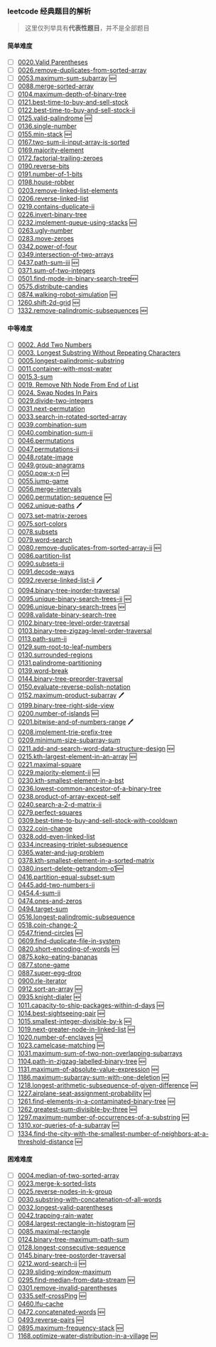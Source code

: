### leetcode 经典题目的解析

> 这里仅列举具有**代表性题目**，并不是全部题目

#### 简单难度

- [ ] [0020.Valid Parentheses](https://github.com/azl397985856/leetcode/blob/master/problems/20.validParentheses.md)
- [ ] [0026.remove-duplicates-from-sorted-array](https://github.com/azl397985856/leetcode/blob/master/problems/26.remove-duplicates-from-sorted-array.md)
- [ ] [0053.maximum-sum-subarray](https://github.com/azl397985856/leetcode/blob/master/problems/53.maximum-sum-subarray-cn.md) 🆕
- [ ] [0088.merge-sorted-array](https://github.com/azl397985856/leetcode/blob/master/problems/88.merge-sorted-array.md)
- [ ] [0104.maximum-depth-of-binary-tree](https://github.com/azl397985856/leetcode/blob/master/problems/104.maximum-depth-of-binary-tree.md)
- [ ] [0121.best-time-to-buy-and-sell-stock](https://github.com/azl397985856/leetcode/blob/master/problems/121.best-time-to-buy-and-sell-stock.md)
- [ ] [0122.best-time-to-buy-and-sell-stock-ii](https://github.com/azl397985856/leetcode/blob/master/problems/122.best-time-to-buy-and-sell-stock-ii.md)
- [ ] [0125.valid-palindrome](https://github.com/azl397985856/leetcode/blob/master/problems/125.valid-palindrome.md) 🆕
- [ ] [0136.single-number](https://github.com/azl397985856/leetcode/blob/master/problems/136.single-number.md)
- [ ] [0155.min-stack](https://github.com/azl397985856/leetcode/blob/master/problems/155.min-stack.md) 🆕
- [ ] [0167.two-sum-ii-input-array-is-sorted](https://github.com/azl397985856/leetcode/blob/master/problems/167.two-sum-ii-input-array-is-sorted.md)
- [ ] [0169.majority-element](https://github.com/azl397985856/leetcode/blob/master/problems/169.majority-element.md)
- [ ] [0172.factorial-trailing-zeroes](https://github.com/azl397985856/leetcode/blob/master/problems/172.factorial-trailing-zeroes.md)
- [ ] [0190.reverse-bits](https://github.com/azl397985856/leetcode/blob/master/problems/190.reverse-bits.md)
- [ ] [0191.number-of-1-bits](https://github.com/azl397985856/leetcode/blob/master/problems/191.number-of-1-bits.md)
- [ ] [0198.house-robber](https://github.com/azl397985856/leetcode/blob/master/problems/198.house-robber.md)
- [ ] [0203.remove-linked-list-elements](https://github.com/azl397985856/leetcode/blob/master/problems/203.remove-linked-list-elements.md)
- [ ] [0206.reverse-linked-list](https://github.com/azl397985856/leetcode/blob/master/problems/206.reverse-linked-list.md)
- [ ] [0219.contains-duplicate-ii](https://github.com/azl397985856/leetcode/blob/master/problems/219.contains-duplicate-ii.md)
- [ ] [0226.invert-binary-tree](https://github.com/azl397985856/leetcode/blob/master/problems/226.invert-binary-tree.md)
- [ ] [0232.implement-queue-using-stacks](https://github.com/azl397985856/leetcode/blob/master/problems/232.implement-queue-using-stacks.md) 🆕
- [ ] [0263.ugly-number](https://github.com/azl397985856/leetcode/blob/master/problems/263.ugly-number.md)
- [ ] [0283.move-zeroes](https://github.com/azl397985856/leetcode/blob/master/problems/283.move-zeroes.md)
- [ ] [0342.power-of-four](https://github.com/azl397985856/leetcode/blob/master/problems/342.power-of-four.md)
- [ ] [0349.intersection-of-two-arrays](https://github.com/azl397985856/leetcode/blob/master/problems/349.intersection-of-two-arrays.md)
- [ ] [0437.path-sum-iii](https://github.com/azl397985856/leetcode/blob/master/problems/437.path-sum-iii.md) 🆕
- [ ] [0371.sum-of-two-integers](https://github.com/azl397985856/leetcode/blob/master/problems/371.sum-of-two-integers.md)
- [ ] [0501.find-mode-in-binary-search-tree](https://github.com/azl397985856/leetcode/blob/master/problems/501.Find-Mode-in-Binary-Search-Tree.md)🆕
- [ ] [0575.distribute-candies](https://github.com/azl397985856/leetcode/blob/master/problems/575.distribute-candies.md)
- [ ] [0874.walking-robot-simulation](https://github.com/azl397985856/leetcode/blob/master/problems/874.walking-robot-simulation.md) 🆕
- [ ] [1260.shift-2d-grid](https://github.com/azl397985856/leetcode/blob/master/problems/1260.shift-2d-grid.md) 🆕
- [ ] [1332.remove-palindromic-subsequences](https://github.com/azl397985856/leetcode/blob/master/problems/1332.remove-palindromic-subsequences.md) 🆕

#### 中等难度

- [ ] [0002. Add Two Numbers](https://github.com/azl397985856/leetcode/blob/master/problems/2.addTwoNumbers.md)
- [ ] [0003. Longest Substring Without Repeating Characters](https://github.com/azl397985856/leetcode/blob/master/problems/3.longestSubstringWithoutRepeatingCharacters.md)
- [ ] [0005.longest-palindromic-substring](https://github.com/azl397985856/leetcode/blob/master/problems/5.longest-palindromic-substring.md)
- [ ] [0011.container-with-most-water](https://github.com/azl397985856/leetcode/blob/master/problems/11.container-with-most-water.md)
- [ ] [0015.3-sum](https://github.com/azl397985856/leetcode/blob/master/problems/15.3-sum.md)
- [ ] [0019. Remove Nth Node From End of List](https://github.com/azl397985856/leetcode/blob/master/problems/19.removeNthNodeFromEndofList.md)
- [ ] [0024. Swap Nodes In Pairs](https://github.com/azl397985856/leetcode/blob/master/problems/24.swapNodesInPairs.md)
- [ ] [0029.divide-two-integers](https://github.com/azl397985856/leetcode/blob/master/problems/29.divide-two-integers.md)
- [ ] [0031.next-permutation](https://github.com/azl397985856/leetcode/blob/master/problems/31.next-permutation.md)
- [ ] [0033.search-in-rotated-sorted-array](https://github.com/azl397985856/leetcode/blob/master/problems/33.search-in-rotated-sorted-array.md)
- [ ] [0039.combination-sum](https://github.com/azl397985856/leetcode/blob/master/problems/39.combination-sum.md)
- [ ] [0040.combination-sum-ii](https://github.com/azl397985856/leetcode/blob/master/problems/40.combination-sum-ii.md)
- [ ] [0046.permutations](https://github.com/azl397985856/leetcode/blob/master/problems/46.permutations.md)
- [ ] [0047.permutations-ii](https://github.com/azl397985856/leetcode/blob/master/problems/47.permutations-ii.md)
- [ ] [0048.rotate-image](https://github.com/azl397985856/leetcode/blob/master/problems/48.rotate-image.md)
- [ ] [0049.group-anagrams](https://github.com/azl397985856/leetcode/blob/master/problems/49.group-anagrams.md)
- [ ] [0050.pow-x-n](https://github.com/azl397985856/leetcode/blob/master/problems/50.pow-x-n.md) 🆕
- [ ] [0055.jump-game](https://github.com/azl397985856/leetcode/blob/master/problems/55.jump-game.md)
- [ ] [0056.merge-intervals](https://github.com/azl397985856/leetcode/blob/master/problems/56.merge-intervals.md)
- [ ] [0060.permutation-sequence](https://github.com/azl397985856/leetcode/blob/master/problems/60.permutation-sequence.md) 🆕
- [ ] [0062.unique-paths](https://github.com/azl397985856/leetcode/blob/master/problems/62.unique-paths.md) 🖊
- [ ] [0073.set-matrix-zeroes](https://github.com/azl397985856/leetcode/blob/master/problems/73.set-matrix-zeroes.md)
- [ ] [0075.sort-colors](https://github.com/azl397985856/leetcode/blob/master/problems/75.sort-colors.md)
- [ ] [0078.subsets](https://github.com/azl397985856/leetcode/blob/master/problems/78.subsets.md)
- [ ] [0079.word-search](https://github.com/azl397985856/leetcode/blob/master/problems/79.word-search-en.md)
- [ ] [0080.remove-duplicates-from-sorted-array-ii](https://github.com/azl397985856/leetcode/blob/master/problems/80.remove-duplicates-from-sorted-array-ii.md) 🆕
- [ ] [0086.partition-list](https://github.com/azl397985856/leetcode/blob/master/problems/86.partition-list.md)
- [ ] [0090.subsets-ii](https://github.com/azl397985856/leetcode/blob/master/problems/90.subsets-ii.md)
- [ ] [0091.decode-ways](https://github.com/azl397985856/leetcode/blob/master/problems/91.decode-ways.md)
- [ ] [0092.reverse-linked-list-ii](https://github.com/azl397985856/leetcode/blob/master/problems/92.reverse-linked-list-ii.md) 🖊
- [ ] [0094.binary-tree-inorder-traversal](https://github.com/azl397985856/leetcode/blob/master/problems/94.binary-tree-inorder-traversal.md)
- [ ] [0095.unique-binary-search-trees-ii](https://github.com/azl397985856/leetcode/blob/master/problems/95.unique-binary-search-trees-ii.md) 🆕
- [ ] [0096.unique-binary-search-trees](https://github.com/azl397985856/leetcode/blob/master/problems/96.unique-binary-search-trees.md) 🆕
- [ ] [0098.validate-binary-search-tree](https://github.com/azl397985856/leetcode/blob/master/problems/98.validate-binary-search-tree.md)
- [ ] [0102.binary-tree-level-order-traversal](https://github.com/azl397985856/leetcode/blob/master/problems/102.binary-tree-level-order-traversal.md)
- [ ] [0103.binary-tree-zigzag-level-order-traversal](https://github.com/azl397985856/leetcode/blob/master/problems/103.binary-tree-zigzag-level-order-traversal.md)
- [ ] [0113.path-sum-ii](https://github.com/azl397985856/leetcode/blob/master/problems/113.path-sum-ii.md)
- [ ] [0129.sum-root-to-leaf-numbers](https://github.com/azl397985856/leetcode/blob/master/problems/129.sum-root-to-leaf-numbers.md)
- [ ] [0130.surrounded-regions](https://github.com/azl397985856/leetcode/blob/master/problems/130.surrounded-regions.md)
- [ ] [0131.palindrome-partitioning](https://github.com/azl397985856/leetcode/blob/master/problems/131.palindrome-partitioning.md)
- [ ] [0139.word-break](https://github.com/azl397985856/leetcode/blob/master/problems/139.word-break.md)
- [ ] [0144.binary-tree-preorder-traversal](https://github.com/azl397985856/leetcode/blob/master/problems/144.binary-tree-preorder-traversal.md)
- [ ] [0150.evaluate-reverse-polish-notation](https://github.com/azl397985856/leetcode/blob/master/problems/150.evaluate-reverse-polish-notation.md)
- [ ] [0152.maximum-product-subarray](https://github.com/azl397985856/leetcode/blob/master/problems/152.maximum-product-subarray.md) 🖊
- [ ] [0199.binary-tree-right-side-view](https://github.com/azl397985856/leetcode/blob/master/problems/199.binary-tree-right-side-view.md)
- [ ] [0200.number-of-islands](https://github.com/azl397985856/leetcode/blob/master/problems/200.number-of-islands.md) 🆕
- [ ] [0201.bitwise-and-of-numbers-range](https://github.com/azl397985856/leetcode/blob/master/problems/201.bitwise-and-of-numbers-range.md) 🖊
- [ ] [0208.implement-trie-prefix-tree](https://github.com/azl397985856/leetcode/blob/master/problems/208.implement-trie-prefix-tree.md)
- [ ] [0209.minimum-size-subarray-sum](https://github.com/azl397985856/leetcode/blob/master/problems/209.minimum-size-subarray-sum.md)
- [ ] [0211.add-and-search-word-data-structure-design](https://github.com/azl397985856/leetcode/blob/master/problems/211.add-and-search-word-data-structure-design.md) 🆕
- [ ] [0215.kth-largest-element-in-an-array](https://github.com/azl397985856/leetcode/blob/master/problems/215.kth-largest-element-in-an-array.md) 🆕
- [ ] [0221.maximal-square](https://github.com/azl397985856/leetcode/blob/master/problems/221.maximal-square.md)
- [ ] [0229.majority-element-ii](https://github.com/azl397985856/leetcode/blob/master/problems/229.majority-element-ii.md) 🆕
- [ ] [0230.kth-smallest-element-in-a-bst](https://github.com/azl397985856/leetcode/blob/master/problems/230.kth-smallest-element-in-a-bst.md)
- [ ] [0236.lowest-common-ancestor-of-a-binary-tree](https://github.com/azl397985856/leetcode/blob/master/problems/236.lowest-common-ancestor-of-a-binary-tree.md)
- [ ] [0238.product-of-array-except-self](https://github.com/azl397985856/leetcode/blob/master/problems/238.product-of-array-except-self.md)
- [ ] [0240.search-a-2-d-matrix-ii](https://github.com/azl397985856/leetcode/blob/master/problems/240.search-a-2-d-matrix-ii.md)
- [ ] [0279.perfect-squares](https://github.com/azl397985856/leetcode/blob/master/problems/279.perfect-squares.md)
- [ ] [0309.best-time-to-buy-and-sell-stock-with-cooldown](https://github.com/azl397985856/leetcode/blob/master/problems/309.best-time-to-buy-and-sell-stock-with-cooldown.md)
- [ ] [0322.coin-change](https://github.com/azl397985856/leetcode/blob/master/problems/322.coin-change.md)
- [ ] [0328.odd-even-linked-list](https://github.com/azl397985856/leetcode/blob/master/problems/328.odd-even-linked-list.md)
- [ ] [0334.increasing-triplet-subsequence](https://github.com/azl397985856/leetcode/blob/master/problems/334.increasing-triplet-subsequence.md)
- [ ] [0365.water-and-jug-problem](https://github.com/azl397985856/leetcode/blob/master/problems/365.water-and-jug-problem.md)
- [ ] [0378.kth-smallest-element-in-a-sorted-matrix](https://github.com/azl397985856/leetcode/blob/master/problems/378.kth-smallest-element-in-a-sorted-matrix.md)
- [ ] [0380.insert-delete-getrandom-o1](https://github.com/azl397985856/leetcode/blob/master/problems/380.insert-delete-getrandom-o1.md)🆕
- [ ] [0416.partition-equal-subset-sum](https://github.com/azl397985856/leetcode/blob/master/problems/416.partition-equal-subset-sum.md)
- [ ] [0445.add-two-numbers-ii](https://github.com/azl397985856/leetcode/blob/master/problems/445.add-two-numbers-ii.md)
- [ ] [0454.4-sum-ii](https://github.com/azl397985856/leetcode/blob/master/problems/454.4-sum-ii.md)
- [ ] [0474.ones-and-zeros](https://github.com/azl397985856/leetcode/blob/master/problems/474.ones-and-zeros-en.md)
- [ ] [0494.target-sum](https://github.com/azl397985856/leetcode/blob/master/problems/494.target-sum.md)
- [ ] [0516.longest-palindromic-subsequence](https://github.com/azl397985856/leetcode/blob/master/problems/516.longest-palindromic-subsequence.md)
- [ ] [0518.coin-change-2](https://github.com/azl397985856/leetcode/blob/master/problems/518.coin-change-2.md)
- [ ] [0547.friend-circles](https://github.com/azl397985856/leetcode/blob/master/problems/547.friend-circles-en.md) 🆕
- [ ] [0609.find-duplicate-file-in-system](https://github.com/azl397985856/leetcode/blob/master/problems/609.find-duplicate-file-in-system.md)
- [ ] [0820.short-encoding-of-words](https://github.com/azl397985856/leetcode/blob/master/problems/820.short-encoding-of-words.md) 🆕
- [ ] [0875.koko-eating-bananas](https://github.com/azl397985856/leetcode/blob/master/problems/875.koko-eating-bananas.md)
- [ ] [0877.stone-game](https://github.com/azl397985856/leetcode/blob/master/problems/877.stone-game.md)
- [ ] [0887.super-egg-drop](https://github.com/azl397985856/leetcode/blob/master/problems/887.super-egg-drop.md)
- [ ] [0900.rle-iterator](https://github.com/azl397985856/leetcode/blob/master/problems/900.rle-iterator.md)
- [ ] [0912.sort-an-array](https://github.com/azl397985856/leetcode/blob/master/problems/912.sort-an-array.md) 🆕
- [ ] [0935.knight-dialer](https://github.com/azl397985856/leetcode/blob/master/problems/935.knight-dialer.md) 🆕
- [ ] [1011.capacity-to-ship-packages-within-d-days](https://github.com/azl397985856/leetcode/blob/master/problems/1011.capacity-to-ship-packages-within-d-days.md) 🆕
- [ ] [1014.best-sightseeing-pair](https://github.com/azl397985856/leetcode/blob/master/problems/1014.best-sightseeing-pair.md) 🆕
- [ ] [1015.smallest-integer-divisible-by-k](https://github.com/azl397985856/leetcode/blob/master/problems/1015.smallest-integer-divisible-by-k.md) 🆕
- [ ] [1019.next-greater-node-in-linked-list](https://github.com/azl397985856/leetcode/blob/master/problems/1019.next-greater-node-in-linked-list.md) 🆕
- [ ] [1020.number-of-enclaves](https://github.com/azl397985856/leetcode/blob/master/problems/1020.number-of-enclaves.md) 🆕
- [ ] [1023.camelcase-matching](https://github.com/azl397985856/leetcode/blob/master/problems/1023.camelcase-matching.md) 🆕
- [ ] [1031.maximum-sum-of-two-non-overlapping-subarrays](https://github.com/azl397985856/leetcode/blob/master/problems/1031.maximum-sum-of-two-non-overlapping-subarrays.md)
- [ ] [1104.path-in-zigzag-labelled-binary-tree](https://github.com/azl397985856/leetcode/blob/master/problems/1104.path-in-zigzag-labelled-binary-tree.md) 🆕
- [ ] [1131.maximum-of-absolute-value-expression](https://github.com/azl397985856/leetcode/blob/master/problems/1131.maximum-of-absolute-value-expression.md) 🆕
- [ ] [1186.maximum-subarray-sum-with-one-deletion](https://github.com/azl397985856/leetcode/blob/master/problems/1186.maximum-subarray-sum-with-one-deletion.md) 🆕
- [ ] [1218.longest-arithmetic-subsequence-of-given-difference](https://github.com/azl397985856/leetcode/blob/master/problems/1218.longest-arithmetic-subsequence-of-given-difference.md) 🆕
- [ ] [1227.airplane-seat-assignment-probability](https://github.com/azl397985856/leetcode/blob/master/problems/1227.airplane-seat-assignment-probability.md) 🆕
- [ ] [1261.find-elements-in-a-contaminated-binary-tree](https://github.com/azl397985856/leetcode/blob/master/problems/1261.find-elements-in-a-contaminated-binary-tree.md) 🆕
- [ ] [1262.greatest-sum-divisible-by-three](https://github.com/azl397985856/leetcode/blob/master/problems/1262.greatest-sum-divisible-by-three.md) 🆕
- [ ] [1297.maximum-number-of-occurrences-of-a-substring](https://github.com/azl397985856/leetcode/blob/master/problems/1297.maximum-number-of-occurrences-of-a-substring.md) 🆕
- [ ] [1310.xor-queries-of-a-subarray](https://github.com/azl397985856/leetcode/blob/master/problems/1310.xor-queries-of-a-subarray.md) 🆕
- [ ] [1334.find-the-city-with-the-smallest-number-of-neighbors-at-a-threshold-distance](https://github.com/azl397985856/leetcode/blob/master/problems/1334.find-the-city-with-the-smallest-number-of-neighbors-at-a-threshold-distance.md) 🆕

#### 困难难度

- [ ] [0004.median-of-two-sorted-array](https://github.com/azl397985856/leetcode/blob/master/problems/4.median-of-two-sorted-array.md)
- [ ] [0023.merge-k-sorted-lists](https://github.com/azl397985856/leetcode/blob/master/problems/23.merge-k-sorted-lists.md)
- [ ] [0025.reverse-nodes-in-k-group](https://github.com/azl397985856/leetcode/blob/master/problems/25.reverse-nodes-in-k-groups-cn.md)
- [ ] [0030.substring-with-concatenation-of-all-words](https://github.com/azl397985856/leetcode/blob/master/problems/30.substring-with-concatenation-of-all-words.md)
- [ ] [0032.longest-valid-parentheses](https://github.com/azl397985856/leetcode/blob/master/problems/32.longest-valid-parentheses.md)
- [ ] [0042.trapping-rain-water](https://github.com/azl397985856/leetcode/blob/master/problems/42.trapping-rain-water.md)
- [ ] [0084.largest-rectangle-in-histogram](https://github.com/azl397985856/leetcode/blob/master/problems/84.largest-rectangle-in-histogram.md) 🆕
- [ ] [0085.maximal-rectangle](https://github.com/azl397985856/leetcode/blob/master/problems/85.maximal-rectangle.md)
- [ ] [0124.binary-tree-maximum-path-sum](https://github.com/azl397985856/leetcode/blob/master/problems/124.binary-tree-maximum-path-sum.md)
- [ ] [0128.longest-consecutive-sequence](https://github.com/azl397985856/leetcode/blob/master/problems/128.longest-consecutive-sequence.md)
- [ ] [0145.binary-tree-postorder-traversal](https://github.com/azl397985856/leetcode/blob/master/problems/145.binary-tree-postorder-traversal.md)
- [ ] [0212.word-search-ii](https://github.com/azl397985856/leetcode/blob/master/problems/212.word-search-ii.md) 🆕
- [ ] [0239.sliding-window-maximum](https://github.com/azl397985856/leetcode/blob/master/problems/239.sliding-window-maximum.md)
- [ ] [0295.find-median-from-data-stream](https://github.com/azl397985856/leetcode/blob/master/problems/295.find-median-from-data-stream.md) 🆕
- [ ] [0301.remove-invalid-parentheses](https://github.com/azl397985856/leetcode/blob/master/problems/301.remove-invalid-parentheses.md)
- [ ] [0335.self-crossPing](https://github.com/azl397985856/leetcode/blob/master/problems/335.self-crossing.md) 🆕
- [ ] [0460.lfu-cache](https://github.com/azl397985856/leetcode/blob/master/problems/460.lfu-cache.md)
- [ ] [0472.concatenated-words](https://github.com/azl397985856/leetcode/blob/master/problems/472.concatenated-words.md) 🆕
- [ ] [0493.reverse-pairs](https://github.com/azl397985856/leetcode/blob/master/problems/493.reverse-pairs.md) 🆕
- [ ] [0895.maximum-frequency-stack](https://github.com/azl397985856/leetcode/blob/master/problems/895.maximum-frequency-stack.md) 🆕
- [ ] [1168.optimize-water-distribution-in-a-village](https://github.com/azl397985856/leetcode/blob/master/problems/1168.optimize-water-distribution-in-a-village-cn.md) 🆕